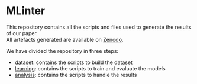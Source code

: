 # MLinter

This repository contains all the scripts and files used to generate the results of our paper.  
All artefacts generated are available on [Zenodo](https://zenodo.org).

We have divided the repository in three steps:
- [dataset](dataset): contains the scripts to build the dataset
- [learning](learning): contains the scripts to train and evaluate the models
- [analysis](analysis): contains the scripts to handle the results